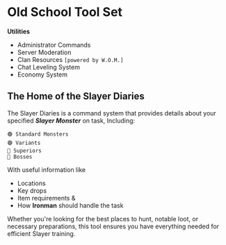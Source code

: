 # Old School Tool Set

**Utilities**
- Administrator Commands
- Server Moderation 
- Clan Resources `[powered by W.O.M.]`
- Chat Leveling System 
- Economy System 


## The Home of the __**Slayer Diaries**__

The Slayer Diaries is a command system that provides details about your specified ***Slayer Monster*** on task, 
Including:
```
🟢 Standard Monsters
🟣 Variants
🔺 Superiors
👑 Bosses
```
With useful information like 
- Locations 
- Key drops
- Item requirements
&
- How **Ironman** should handle the task

Whether you're looking for the best places to hunt, notable loot, or necessary preparations, this tool ensures you have everything needed for efficient Slayer training. 